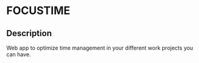 # FOCUSTIME

## Description
Web app to optimize time management in your different work projects you can have. 


